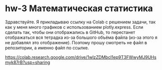 # hw-3 Математическая статистика

Здравствуйте. Я прикладываю ссылку на Colab с решением задачи, так как у меня много графиков с использованием plotly.express. Если сделать так, чтобы они отображались в GitHub, то перестанет отображаться вся тетрадка из-за большого объёма файла (из-за этого я не добавлял это отображение). Поэтому прошу смотреть не файл в репозитории, а именно файл по ссылке.

https://colab.research.google.com/drive/1wlzZDMbcl1ep9T3FWwyMJ9UHsmyk87rB?usp=sharing
